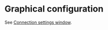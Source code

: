 # Graphical configuration

See [Connection settings window](../graphical_user_interface/connection_settings_window.md).

